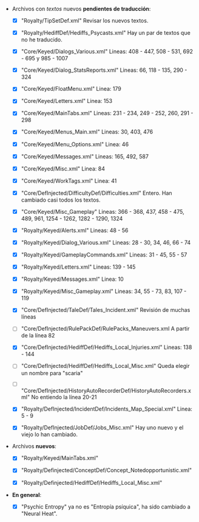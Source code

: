 * Archivos con *textos* nuevos **pendientes de traducción**:

	* [x] "Royalty/TipSetDef.xml"										Revisar los nuevos textos.
	* [x] "Royalty/HediffDef/Hediffs_Psycasts.xml"						Hay un par de textos que no he traducido.
	* [x] "Core/Keyed/Dialogs_Various.xml"								Lineas: 408 - 447, 508 - 531, 692 - 695 y 985 - 1007
	* [x] "Core/Keyed/Dialog_StatsReports.xml"							Lineas: 66, 118 - 135, 290 - 324
	* [x] "Core/Keyed/FloatMenu.xml"									Linea: 179
	* [x] "Core/Keyed/Letters.xml"										Linea: 153
	* [x] "Core/Keyed/MainTabs.xml"										Lineas: 231 - 234, 249 - 252, 260, 291 - 298
	* [x] "Core/Keyed/Menus_Main.xml"									Lineas: 30, 403, 476
	* [x] "Core/Keyed/Menu_Options.xml"									Linea: 46
	* [x] "Core/Keyed/Messages.xml"										Lineas: 165, 492, 587
	* [x] "Core/Keyed/Misc.xml"											Linea: 84
	* [x] "Core/Keyed/WorkTags.xml"										Linea: 41

	* [x] "Core/DefInjected/DifficultyDef/Difficulties.xml"				Entero. Han cambiado casi todos los textos.
	* [x] "Core/Keyed/Misc_Gameplay"									Lineas: 366 - 368, 437, 458 - 475, 489, 961, 1254 - 1262, 1282 - 1290, 1324
	* [x] "Royalty/Keyed/Alerts.xml"									Lineas: 48 - 56
	* [x] "Royalty/Keyed/Dialog_Various.xml"							Lineas: 28 - 30, 34, 46, 66 - 74
	* [x] "Royalty/Keyed/GameplayCommands.xml"							Lineas: 31 - 45, 55 - 57
	* [x] "Royalty/Keyed/Letters.xml"									Lineas: 139 - 145
	* [x] "Royalty/Keyed/Messages.xml"									Linea: 10
	* [x] "Royalty/Keyed/Misc_Gameplay.xml"								Lineas: 34, 55 - 73, 83, 107 - 119
	* [x] "Core/DefInjected/TaleDef/Tales_Incident.xml"					Revisión de muchas líneas
	* [ ] "Core/DefInjected/RulePackDef/RulePacks_Maneuvers.xml						A partir de la línea 82
	* [x] "Core/DefInjected/HediffDef/Hediffs_Local_Injuries.xml"					Lineas: 138 - 144
	* [ ] "Core/DefInjected/HediffDef/Hediffs_Local_Misc.xml"						Queda elegir un nombre para "scaria"
	* [ ] "Core/DefInjected/HistoryAutoRecorderDef/HistoryAutoRecorders.xml"		No entiendo la línea 20-21
	* [x] "Royalty/DefInjected/IncidentDef/Incidents_Map_Special.xml"				Linea: 5 - 9
	* [x] "Royalty/DefInjected/JobDef/Jobs_Misc.xml"								Hay uno nuevo y el viejo lo han cambiado.







* Archivos **nuevos**:
	
	* [x] "Royalty/Keyed/MainTabs.xml"
	* [x] "Royalty/Definjected/ConceptDef/Concept_Notedopportunistic.xml"
	* [x] "Royalty/Definjected/HediffDef/Hediffs_Local_Misc.xml"




* **En general**:

	* [x] "Psychic Entropy" ya no es "Entropía psíquica", ha sido cambiado a "Neural Heat".